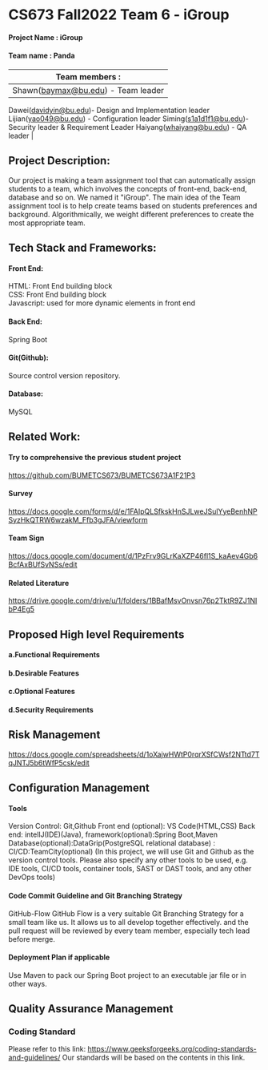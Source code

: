CS673 Fall2022 Team 6 - iGroup
=======================================

#### Project Name : iGroup
#### Team name : Panda

|Team members :|
|---|
|Shawn(baymax@bu.edu) - Team leader 
Dawei(davidyin@bu.edu)- Design and Implementation leader
Lijian(yao049@bu.edu) - Configuration leader
Siming(s1a1d1f1@bu.edu)- Security leader & Requirement Leader
Haiyang(whaiyang@bu.edu) - QA leader |


## Project Description:

Our project is making a team assignment tool that can automatically assign students to a team, which involves the concepts of front-end, back-end, database and so on. We named it "iGroup".  The main idea of the Team assignment tool is to help create teams based on students preferences and background. Algorithmically, we weight different preferences to create the most appropriate team.

## Tech Stack and Frameworks:

#### Front End: 
HTML: Front End building block <br>
CSS: Front End building block <br>
Javascript: used for more dynamic elements in front end
#### Back End:
Spring Boot
#### Git(Github): 
Source control version repository.
#### Database:
MySQL


## Related Work:
#### Try to comprehensive the previous student project 
https://github.com/BUMETCS673/BUMETCS673A1F21P3
#### Survey
https://docs.google.com/forms/d/e/1FAIpQLSfkskHnSJLweJSulYyeBenhNPSyzHkQTRW6wzakM_Ffb3gJFA/viewform
#### Team Sign
https://docs.google.com/document/d/1PzFrv9GLrKaXZP46fl1S_kaAev4Gb6BcfAxBUfSvNSs/edit
#### Related Literature
 https://drive.google.com/drive/u/1/folders/1BBafMsvOnvsn76p2TktR9ZJ1NIbP4Eg5



## Proposed High level Requirements

#### a.Functional Requirements  
#### b.Desirable Features
#### c.Optional Features
#### d.Security Requirements


## Risk Management
https://docs.google.com/spreadsheets/d/1oXajwHWtP0rqrXSfCWsf2NTtd7TqJNTJ5b6tWfP5csk/edit

## Configuration Management
#### Tools
Version Control: Git,Github
Front end (optional): VS Code(HTML,CSS)
Back end: intellJ(IDE)(Java),  framework(optional):Spring Boot,Maven
Database(optional):DataGrip(PostgreSQL relational database) :
CI/CD:TeamCity(optional)
(In this project, we will use Git and Github as the version control tools. Please also specify any other tools to be used, e.g. IDE tools, CI/CD tools, container tools, SAST or DAST tools, and any other DevOps tools)

#### Code Commit Guideline and Git Branching Strategy
GitHub-Flow
GitHub Flow is a very suitable Git Branching Strategy for a small team like us. It allows us to all develop together effectively. and the pull request will be reviewed by every team member, especially tech lead before merge.

#### Deployment Plan if applicable
Use Maven to pack our Spring Boot project to an executable jar file or in other ways.


## Quality Assurance Management


### Coding Standard
Please refer to this link: 
https://www.geeksforgeeks.org/coding-standards-and-guidelines/
Our standards will be based on the contents in this link.



